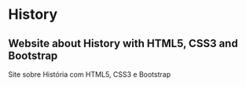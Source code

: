 # History
Website about History with HTML5, CSS3 and Bootstrap
-----------------------------------------------------
Site sobre História com HTML5, CSS3 e Bootstrap

